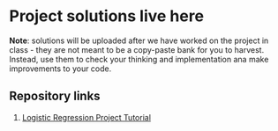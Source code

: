 # Project solutions live here

**Note**: solutions will be uploaded after we have worked on the project in class - they are not meant to be a copy-paste bank for you to harvest. Instead, use them to check your thinking and implementation ana make improvements to your code.

## Repository links

1. [Logistic Regression Project Tutorial](https://github.com/4GeeksAcademy/gperdrizet-logistic-regression-project/blob/main/src/explore.ipynb)
